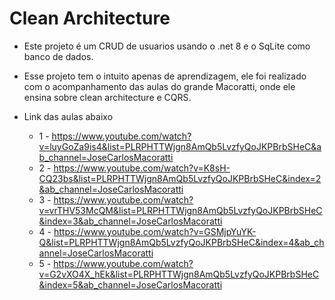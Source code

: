 # Clean Architecture
- Este projeto é um CRUD de usuarios usando o .net 8 e o SqLite como banco de dados.
- Esse projeto tem o intuito apenas de aprendizagem, ele foi realizado com o acompanhamento das aulas do grande Macoratti, 
  onde ele ensina sobre clean architecture e CQRS.

- Link das aulas abaixo
  - 1 - https://www.youtube.com/watch?v=luyGoZa9is4&list=PLRPHTTWjgn8AmQb5LvzfyQoJKPBrbSHeC&ab_channel=JoseCarlosMacoratti
  - 2 - https://www.youtube.com/watch?v=K8sH-CQ23bs&list=PLRPHTTWjgn8AmQb5LvzfyQoJKPBrbSHeC&index=2&ab_channel=JoseCarlosMacoratti
  - 3 - https://www.youtube.com/watch?v=vrTHV53McQM&list=PLRPHTTWjgn8AmQb5LvzfyQoJKPBrbSHeC&index=3&ab_channel=JoseCarlosMacoratti
  - 4 - https://www.youtube.com/watch?v=GSMjpYuYK-Q&list=PLRPHTTWjgn8AmQb5LvzfyQoJKPBrbSHeC&index=4&ab_channel=JoseCarlosMacoratti
  - 5 - https://www.youtube.com/watch?v=G2vXO4X_hEk&list=PLRPHTTWjgn8AmQb5LvzfyQoJKPBrbSHeC&index=5&ab_channel=JoseCarlosMacoratti
